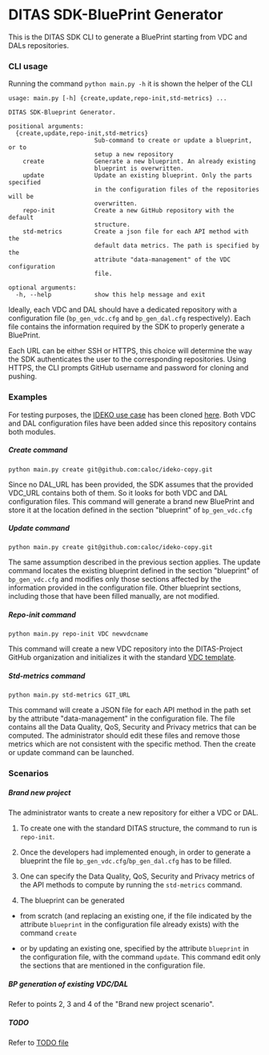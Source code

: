 # DITAS SDK-BluePrint Generator

This is the DITAS SDK CLI to generate a BluePrint starting from VDC and DALs repositories.

### CLI usage
Running the command `python main.py -h` it is shown the helper of the CLI
```
usage: main.py [-h] {create,update,repo-init,std-metrics} ...

DITAS SDK-Blueprint Generator.

positional arguments:
  {create,update,repo-init,std-metrics}
                        Sub-command to create or update a blueprint, or to
                        setup a new repository
    create              Generate a new blueprint. An already existing
                        blueprint is overwritten.
    update              Update an existing blueprint. Only the parts specified
                        in the configuration files of the repositories will be
                        overwritten.
    repo-init           Create a new GitHub repository with the default
                        structure.
    std-metrics         Create a json file for each API method with the
                        default data metrics. The path is specified by the
                        attribute "data-management" of the VDC configuration
                        file.

optional arguments:
  -h, --help            show this help message and exit
```
Ideally, each VDC and DAL should have a dedicated repository with a configuration file (`bp_gen_vdc.cfg` and `bp_gen_dal.cfg` respectively). Each file contains the information required by the SDK to properly generate a BluePrint.

Each URL can be either SSH or HTTPS, this choice will determine the way the SDK authenticates the user to the corresponding repositories.
Using HTTPS, the CLI prompts GitHub username and password for cloning and pushing.

### Examples

For testing purposes, the [IDEKO use case](https://github.com/DITAS-Project/ideko-use-case/) has been cloned [here](https://github.com/caloc/ideko-copy). Both VDC and DAL configuration files have been added since this repository contains both modules.

##### Create command

`python main.py create git@github.com:caloc/ideko-copy.git`

Since no DAL_URL has been provided, the SDK assumes that the provided VDC_URL contains both of them. So it looks for both VDC and DAL configuration files. This command will generate a brand new BluePrint and store it at the location defined in the section "blueprint" of `bp_gen_vdc.cfg`

##### Update command

`python main.py create git@github.com:caloc/ideko-copy.git`

The same assumption described in the previous section applies.
The update command locates the existing blueprint defined in the section "blueprint" of `bp_gen_vdc.cfg` and modifies only those sections affected by the information provided in the configuration file.
Other blueprint sections, including those that have been filled manually, are not modified.

##### Repo-init command

`python main.py repo-init VDC newvdcname`

This command will create a new VDC repository into the DITAS-Project GitHub organization and initializes it with the standard [VDC template](https://github.com/DITAS-Project/SDK-Blueprint/tree/master/vdc_template).

##### Std-metrics command

`python main.py std-metrics GIT_URL`

This command will create a JSON file for each API method in the path set by the
attribute "data-management" in the configuration file. The file contains all the
Data Quality, QoS, Security and Privacy metrics that can be computed.
The administrator should edit these files and remove those metrics which are not
consistent with the specific method. Then the create or update command can be
launched.

### Scenarios

##### Brand new project

The administrator wants to create a new repository for either a VDC or DAL.
1. To create one with the standard DITAS structure, the command to run is
`repo-init`.

2. Once the developers had implemented enough, in order to generate a blueprint
the file `bp_gen_vdc.cfg`/`bp_gen_dal.cfg` has to be filled.

3. One can specify the Data Quality, QoS, Security and Privacy metrics of the
API methods to compute by running the `std-metrics` command.

4. The blueprint can be generated
  - from scratch (and replacing an existing one, if the file indicated by the attribute `blueprint` in the configuration file already exists) with the command `create`

  - or by updating an existing one, specified by the attribute `blueprint` in the configuration file, with the command `update`. This command edit only the
  sections that are mentioned in the configuration file.

##### BP generation of existing VDC/DAL

Refer to points 2, 3 and 4 of the "Brand new project scenario".


##### TODO

Refer to [TODO file](https://github.com/DITAS-Project/SDK-Blueprint/blob/master/TODO.md)
